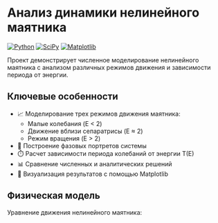 # Анализ динамики нелинейного маятника

[![Python](https://img.shields.io/badge/Python-3.8%2B-blue)](https://python.org)
[![SciPy](https://img.shields.io/badge/SciPy-1.7%2B-orange)](https://scipy.org)
[![Matplotlib](https://img.shields.io/badge/Matplotlib-3.5%2B-blueviolet)](https://matplotlib.org)

Проект демонстрирует численное моделирование нелинейного маятника с анализом различных режимов движения и зависимости периода от энергии.

## Ключевые особенности

- 📈 Моделирование трех режимов движения маятника:
  - Малые колебания (E < 2)
  - Движение вблизи сепаратрисы (E ≈ 2)
  - Режим вращения (E > 2)
- 🔄 Построение фазовых портретов системы
- ⏱️ Расчет зависимости периода колебаний от энергии T(E)
- 📊 Сравнение численных и аналитических решений
- 🎨 Визуализация результатов с помощью Matplotlib

## Физическая модель

Уравнение движения нелинейного маятника:
